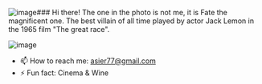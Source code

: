 ![image](https://github.com/asieringka/asieringka/assets/108326558/e77b8544-f5ff-42bb-8018-89387780fabf)### Hi there!
The one in the photo is not me, it is Fate the magnificent one. 
The best villain of all time played by actor Jack Lemon in the 1965 film "The great race".

![image](https://github.com/asieringka/asieringka/assets/108326558/f0ff37e3-0bde-4612-8a42-5e373e5e3f84)

<!--
**asieringka/asieringka** is a ✨ _special_ ✨ repository because its `README.md` (this file) appears on your GitHub profile.
-->
- 📫 How to reach me: asier77@gmail.com
- ⚡ Fun fact: Cinema & Wine

